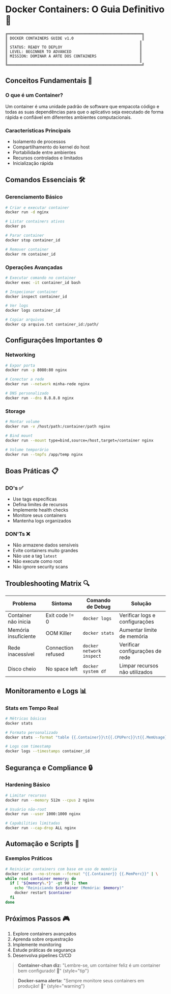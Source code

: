 # Docker Containers: O Guia Definitivo 🐳

```ascii
╔═══════════════════════════════════════════════════════════╗
║ DOCKER CONTAINERS GUIDE v1.0                              ║
║                                                          ║
║ STATUS: READY TO DEPLOY                                  ║
║ LEVEL: BEGINNER TO ADVANCED                              ║
║ MISSION: DOMINAR A ARTE DOS CONTAINERS                   ║
║                                                          ║
╚═══════════════════════════════════════════════════════════╝
```

## Conceitos Fundamentais 🎯

### O que é um Container?
Um container é uma unidade padrão de software que empacota código e todas as suas dependências para que o aplicativo seja executado de forma rápida e confiável em diferentes ambientes computacionais.

### Características Principais
- Isolamento de processos
- Compartilhamento do kernel do host
- Portabilidade entre ambientes
- Recursos controlados e limitados
- Inicialização rápida

## Comandos Essenciais 🛠️

### Gerenciamento Básico
```bash
# Criar e executar container
docker run -d nginx

# Listar containers ativos
docker ps

# Parar container
docker stop container_id

# Remover container
docker rm container_id
```

### Operações Avançadas
```bash
# Executar comando no container
docker exec -it container_id bash

# Inspecionar container
docker inspect container_id

# Ver logs
docker logs container_id

# Copiar arquivos
docker cp arquivo.txt container_id:/path/
```

## Configurações Importantes ⚙️

### Networking
```bash
# Expor porta
docker run -p 8080:80 nginx

# Conectar a rede
docker run --network minha-rede nginx

# DNS personalizado
docker run --dns 8.8.8.8 nginx
```

### Storage
```bash
# Montar volume
docker run -v /host/path:/container/path nginx

# Bind mount
docker run --mount type=bind,source=/host,target=/container nginx

# Volume temporário
docker run --tmpfs /app/temp nginx
```

## Boas Práticas 📋

### DO's ✅
- Use tags específicas
- Defina limites de recursos
- Implemente health checks
- Monitore seus containers
- Mantenha logs organizados

### DON'Ts ❌
- Não armazene dados sensíveis
- Evite containers muito grandes
- Não use a tag `latest`
- Não execute como root
- Não ignore security scans

## Troubleshooting Matrix 🔍

| Problema | Sintoma | Comando de Debug | Solução |
|----------|---------|-----------------|----------|
| Container não inicia | Exit code != 0 | `docker logs` | Verificar logs e configurações |
| Memória insuficiente | OOM Killer | `docker stats` | Aumentar limite de memória |
| Rede inacessível | Connection refused | `docker network inspect` | Verificar configurações de rede |
| Disco cheio | No space left | `docker system df` | Limpar recursos não utilizados |

## Monitoramento e Logs 📊

### Stats em Tempo Real
```bash
# Métricas básicas
docker stats

# Formato personalizado
docker stats --format "table {{.Container}}\t{{.CPUPerc}}\t{{.MemUsage}}"

# Logs com timestamp
docker logs --timestamps container_id
```

## Segurança e Compliance 🔒

### Hardening Básico
```bash
# Limitar recursos
docker run --memory 512m --cpus 2 nginx

# Usuário não-root
docker run --user 1000:1000 nginx

# Capabilities limitadas
docker run --cap-drop ALL nginx
```

## Automação e Scripts 🤖

### Exemplos Práticos
```bash
# Reiniciar containers com base em uso de memória
docker stats --no-stream --format "{{.Container}} {{.MemPerc}}" | \
while read container memory; do
  if [ "${memory%.*}" -gt 90 ]; then
    echo "Reiniciando $container (Memória: $memory)"
    docker restart $container
  fi
done
```

## Próximos Passos 🎮

1. Explore containers avançados
2. Aprenda sobre orquestração
3. Implemente monitoring
4. Estude práticas de segurança
5. Desenvolva pipelines CI/CD

> **Container-chan diz:** "Lembre-se, um container feliz é um container bem configurado! 🌸"
{style="tip"}

> **Docker-sama alerta:** "Sempre monitore seus containers em produção! 🚨"
{style="warning"}